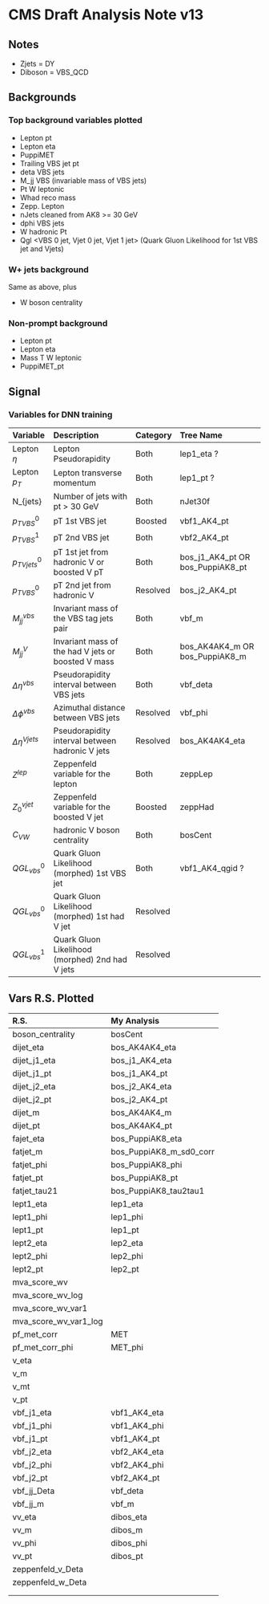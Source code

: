 # CMS Draft Analysis Note v13

## Notes
- Zjets = DY
- Diboson = VBS_QCD

## Backgrounds

### Top background variables plotted
- Lepton pt
- Lepton eta
- PuppiMET
- Trailing VBS jet pt
- deta VBS jets
- M_jj VBS (invariable mass of VBS jets)
- Pt W leptonic
- Whad reco mass
- Zepp. Lepton
- nJets cleaned from AK8 >= 30 GeV
- dphi VBS jets
- W hadronic Pt
- Qgl \<VBS 0 jet, Vjet 0 jet, Vjet 1 jet\> (Quark Gluon Likelihood for 1st VBS jet and Vjets)

### W+ jets background
Same as above, plus
- W boson centrality

### Non-prompt background
- Lepton pt
- Lepton eta
- Mass T W leptonic
- PuppiMET_pt

## Signal

### Variables for DNN training
| Variable   | Description              |   Category | Tree Name
| :---       | :---                     | :--- | :---
| Lepton $\eta$ | Lepton Pseudorapidity    | Both | lep1_eta ?
| Lepton $p_T$  | Lepton transverse momentum | Both | lep1_pt ?
| N_{jets} | Number of jets with pt > 30 GeV | Both | nJet30f
| ${p_T}^0_{VBS}$ | pT 1st VBS jet | Boosted | vbf1_AK4_pt
| ${p_T}^1_{VBS}$ | pT 2nd VBS jet | Both | vbf2_AK4_pt
| ${p_T}_{Vjets}^{0}$ | pT 1st jet from hadronic V or boosted V pT | Both | bos_j1_AK4_pt OR bos_PuppiAK8_pt
| ${p_T}^0_{VBS}$ | pT 2nd jet from hadronic V | Resolved | bos_j2_AK4_pt
| $M^{vbs}_{jj}$ | Invariant mass of the VBS tag jets pair | Both | vbf_m
| $M^{V}_{jj}$ | Invariant mass of the had V jets or boosted V mass | Both | bos_AK4AK4_m OR bos_PuppiAK8_m
| $\Delta \eta^{vbs}$ | Pseudorapidity interval between VBS jets | Both | vbf_deta
| $\Delta \phi^{vbs}$ | Azimuthal distance between VBS jets | Resolved | vbf_phi
| $\Delta \eta^{Vjets}$ | Pseudorapidity interval between hadronic V jets | Resolved | bos_AK4AK4_eta
| $Z^{lep}$ | Zeppenfeld variable for the lepton | Both | zeppLep
| $Z^{vjet}_0$ | Zeppenfeld variable for the boosted V jet | Boosted | zeppHad
| $C_{VW}$ | hadronic V boson centrality | Both | bosCent
| $QGL_{vbs}^{0}$ | Quark Gluon Likelihood (morphed) 1st VBS jet | Both | vbf1_AK4_qgid ? 
| $QGL_{vbs}^{0}$ | Quark Gluon Likelihood (morphed) 1st had V jet | Resolved |
| $QGL_{vbs}^{1}$ | Quark Gluon Likelihood (morphed) 2nd had V jets | Resolved |

## Vars R.S. Plotted
| R.S. | My Analysis |
| :--- | :--- |
| boson_centrality | bosCent |
| dijet_eta | bos_AK4AK4_eta |
| dijet_j1_eta | bos_j1_AK4_eta |
| dijet_j1_pt | bos_j1_AK4_pt |
| dijet_j2_eta | bos_j2_AK4_eta |
| dijet_j2_pt | bos_j2_AK4_pt |
| dijet_m | bos_AK4AK4_m |
| dijet_pt | bos_AK4AK4_pt |
| fajet_eta | bos_PuppiAK8_eta |
| fatjet_m | bos_PuppiAK8_m_sd0_corr |
| fatjet_phi | bos_PuppiAK8_phi |
| fatjet_pt | bos_PuppiAK8_pt |
| fatjet_tau21 | bos_PuppiAK8_tau2tau1 |
| lept1_eta | lep1_eta |
| lept1_phi | lep1_phi |
| lept1_pt | lep1_pt |
| lept2_eta | lep2_eta |
| lept2_phi | lep2_phi |
| lept2_pt | lep2_pt |
| mva_score_wv |  |
| mva_score_wv_log |  |
| mva_score_wv_var1 |  |
| mva_score_wv_var1_log |  |
| pf_met_corr | MET |
| pf_met_corr_phi | MET_phi |
| v_eta |  |
| v_m |  |
| v_mt |  |
| v_pt |  |
| vbf_j1_eta | vbf1_AK4_eta |
| vbf_j1_phi | vbf1_AK4_phi |
| vbf_j1_pt | vbf1_AK4_pt |
| vbf_j2_eta | vbf2_AK4_eta |
| vbf_j2_phi | vbf2_AK4_phi |
| vbf_j2_pt | vbf2_AK4_pt |
| vbf_jj_Deta | vbf_deta |
| vbf_jj_m | vbf_m |
| vv_eta | dibos_eta |
| vv_m | dibos_m |
| vv_phi | dibos_phi |
| vv_pt | dibos_pt |
| zeppenfeld_v_Deta |  |
| zeppenfeld_w_Deta |  |
|  |  |
|  |  |